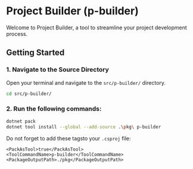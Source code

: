 # Project Builder (p-builder)

Welcome to Project Builder, a tool to streamline your project development process.

## Getting Started

### 1. Navigate to the Source Directory

Open your terminal and navigate to the `src/p-builder/` directory.

```sh
cd src/p-builder/
```

### 2. Run the following commands:

```sh
dotnet pack
dotnet tool install --global --add-source .\pkg\ p-builder
```

Do not forget to add these tagsto your `.csproj` file:

```
<PackAsTool>true</PackAsTool>
<ToolCommandName>p-builder</ToolCommandName>
<PackageOutputPath>./pkg</PackageOutputPath>
```
